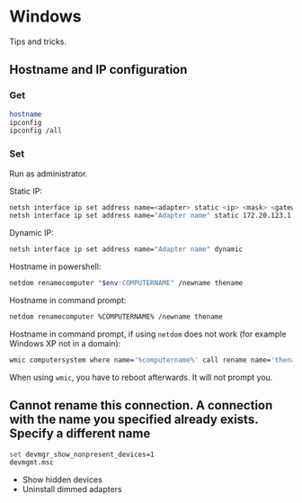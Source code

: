 # Windows

Tips and tricks.

## Hostname and IP configuration

### Get

```sh
hostname
ipconfig
ipconfig /all
```

### Set

Run as administrator.

Static IP:

```sh
netsh interface ip set address name=<adapter> static <ip> <mask> <gateway>
netsh interface ip set address name="Adapter name" static 172.20.123.1 255.255.255.0 172.20.123.254
```

Dynamic IP:

```sh
netsh interface ip set address name="Adapter name" dynamic
```

Hostname in powershell:

```sh
netdom renamecomputer "$env:COMPUTERNAME" /newname thename
```

Hostname in command prompt:

```sh
netdom renamecomputer %COMPUTERNAME% /newname thename
```

Hostname in command prompt, if using `netdom` does not work (for example Windows XP not in a domain):

```sh
wmic computersystem where name='%computername%' call rename name='thename'
```

When using `wmic`, you have to reboot afterwards. It will not prompt you.

## Cannot rename this connection. A connection with the name you specified already exists. Specify a different name

```sh
set devmgr_show_nonpresent_devices=1
devmgmt.msc
```

- Show hidden devices
- Uninstall dimmed adapters
